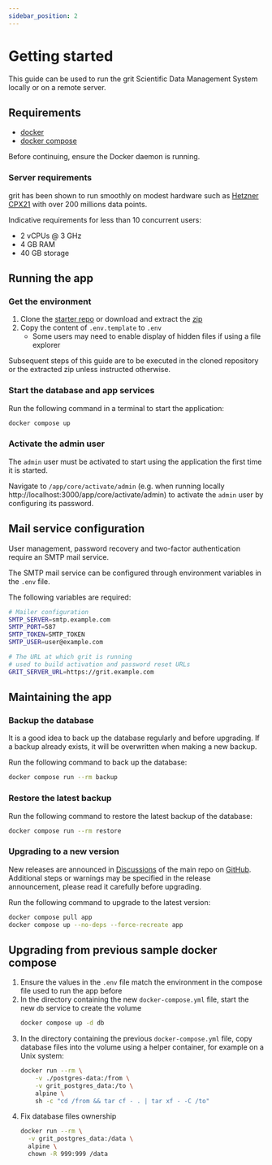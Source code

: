 ```yaml
---
sidebar_position: 2
---
```


# Getting started

This guide can be used to run the grit Scientific Data Management System locally or on a remote server.

## Requirements

- [docker](https://docs.docker.com/get-started/get-docker/)
- [docker compose](https://docs.docker.com/compose/install/)

Before continuing, ensure the Docker daemon is running.

### Server requirements

grit has been shown to run smoothly on modest hardware such as [Hetzner CPX21](https://www.hetzner.com/cloud/) with over 200 millions data points.

Indicative requirements for less than 10 concurrent users:
- 2 vCPUs @ 3 GHz
- 4 GB RAM
- 40 GB storage

## Running the app

### Get the environment

1. Clone the [starter repo](https://github.com/grit42/grit-starter) or download and extract the [zip](https://github.com/grit42/grit-starter/archive/refs/heads/main.zip)
2. Copy the content of `.env.template` to `.env`
    * Some users may need to enable display of hidden files if using a file explorer

Subsequent steps of this guide are to be executed in the cloned repository or the extracted zip unless instructed otherwise.

### Start the database and app services

Run the following command in a terminal to start the application:

```sh
docker compose up
```

### Activate the admin user

The `admin` user must be activated to start using the application the first time it is started.

Navigate to `/app/core/activate/admin` (e.g. when running locally http://localhost:3000/app/core/activate/admin) to activate the `admin` user by configuring its password.

## Mail service configuration

User management, password recovery and two-factor authentication require an SMTP mail service.

The SMTP mail service can be configured through environment variables in the `.env` file.

The following variables are required:
```sh
# Mailer configuration
SMTP_SERVER=smtp.example.com
SMTP_PORT=587
SMTP_TOKEN=SMTP_TOKEN
SMTP_USER=user@example.com

# The URL at which grit is running
# used to build activation and password reset URLs
GRIT_SERVER_URL=https://grit.example.com
```

## Maintaining the app

### Backup the database

It is a good idea to back up the database regularly and before upgrading.
If a backup already exists, it will be overwritten when making a new backup.

Run the following command to back up the database:
```sh
docker compose run --rm backup
```

### Restore the latest backup

Run the following command to restore the latest backup of the database:
```sh
docker compose run --rm restore
```

### Upgrading to a new version

New releases are announced in [Discussions](https://github.com/grit42/grit/discussions/categories/announcements) of the main repo on [GitHub](https://github.com/grit42/grit). Additional steps or warnings may be specified in the release announcement, please read it carefully before upgrading.

Run the following command to upgrade to the latest version:
```sh
docker compose pull app
docker compose up --no-deps --force-recreate app
```

## Upgrading from previous sample docker compose

1.  Ensure the values in the `.env` file match the environment in the compose file used to run the app before
2.  In the directory containing the new `docker-compose.yml` file, start the new `db` service to create the volume
    ```sh
    docker compose up -d db
    ```
3.  In the directory containing the previous `docker-compose.yml` file, copy database files into the volume using a helper container, for example on a Unix system:
    ```sh
    docker run --rm \
        -v ./postgres-data:/from \
        -v grit_postgres_data:/to \
        alpine \
        sh -c "cd /from && tar cf - . | tar xf - -C /to"
    ```
4. Fix database files ownership
    ```sh
    docker run --rm \
      -v grit_postgres_data:/data \
      alpine \
      chown -R 999:999 /data
    ```
